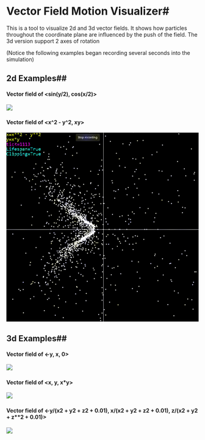 # Vector Field Motion Visualizer#
This is a tool to visualize 2d and 3d vector fields. It shows how particles throughout the coordinate plane are influenced by the push of the field. The 3d version support 2 axes of rotation

(Notice the following examples began recording several seconds into the simulation)

## 2d Examples##

#### Vector field of <sin(y/2), cos(x/2)> ####
![](media/124124.gif)

#### Vector field of <x^2 - y^2, xy> ####
![](media/879324.gif)

## 3d Examples##

#### Vector field of <-y, x, 0> ####
![](media/7293742.gif)

#### Vector field of <x, y, x*y> ####
![](media/0294724.gif)

#### Vector field of <-y/(x**2 + y**2 + z**2 + 0.01), x/(x**2 + y**2 + z**2 + 0.01), z/(x**2 + y**2 + z**2 + 0.01)> ####
![](media/2255426.gif)
